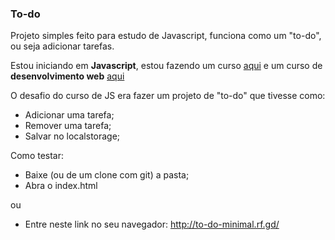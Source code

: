 ### To-do
Projeto simples feito para estudo de Javascript, funciona como um "to-do", ou seja adicionar tarefas.

Estou iniciando em **Javascript**, estou fazendo um curso [aqui](https://rocketseat.com.br/) e um curso de **desenvolvimento web** [aqui](https://www.ctrlplay.com.br/)

O desafio do curso de JS era fazer um projeto de "to-do" que tivesse como:
- Adicionar uma tarefa;
- Remover uma tarefa;
- Salvar no localstorage;

Como testar:
- Baixe (ou de um clone com git) a pasta;
- Abra o index.html

ou

- Entre neste link no seu navegador: http://to-do-minimal.rf.gd/
